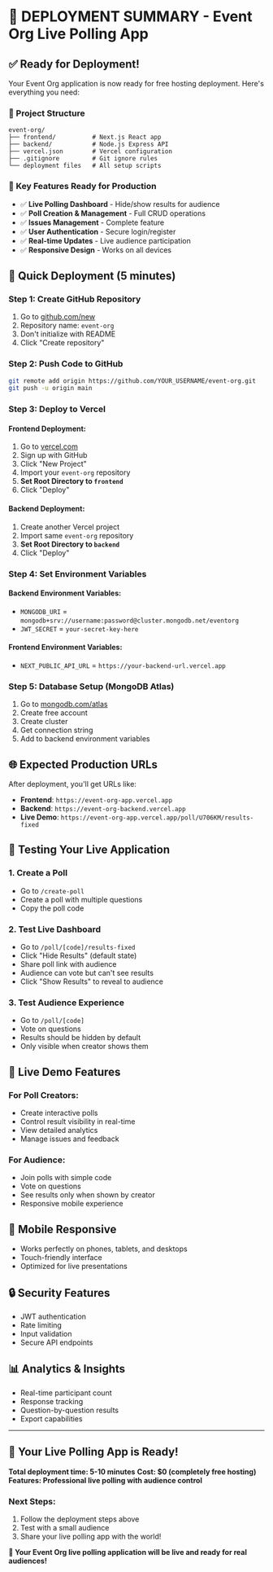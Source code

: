 # 🚀 DEPLOYMENT SUMMARY - Event Org Live Polling App

## ✅ Ready for Deployment!

Your Event Org application is now ready for free hosting deployment. Here's everything you need:

### 📁 Project Structure
```
event-org/
├── frontend/          # Next.js React app
├── backend/           # Node.js Express API
├── vercel.json        # Vercel configuration
├── .gitignore         # Git ignore rules
└── deployment files   # All setup scripts
```

### 🎯 Key Features Ready for Production
- ✅ **Live Polling Dashboard** - Hide/show results for audience
- ✅ **Poll Creation & Management** - Full CRUD operations
- ✅ **Issues Management** - Complete feature
- ✅ **User Authentication** - Secure login/register
- ✅ **Real-time Updates** - Live audience participation
- ✅ **Responsive Design** - Works on all devices

## 🚀 Quick Deployment (5 minutes)

### Step 1: Create GitHub Repository
1. Go to [github.com/new](https://github.com/new)
2. Repository name: `event-org`
3. Don't initialize with README
4. Click "Create repository"

### Step 2: Push Code to GitHub
```bash
git remote add origin https://github.com/YOUR_USERNAME/event-org.git
git push -u origin main
```

### Step 3: Deploy to Vercel

#### Frontend Deployment:
1. Go to [vercel.com](https://vercel.com)
2. Sign up with GitHub
3. Click "New Project"
4. Import your `event-org` repository
5. **Set Root Directory to `frontend`**
6. Click "Deploy"

#### Backend Deployment:
1. Create another Vercel project
2. Import same `event-org` repository
3. **Set Root Directory to `backend`**
4. Click "Deploy"

### Step 4: Set Environment Variables

#### Backend Environment Variables:
- `MONGODB_URI` = `mongodb+srv://username:password@cluster.mongodb.net/eventorg`
- `JWT_SECRET` = `your-secret-key-here`

#### Frontend Environment Variables:
- `NEXT_PUBLIC_API_URL` = `https://your-backend-url.vercel.app`

### Step 5: Database Setup (MongoDB Atlas)
1. Go to [mongodb.com/atlas](https://mongodb.com/atlas)
2. Create free account
3. Create cluster
4. Get connection string
5. Add to backend environment variables

## 🌐 Expected Production URLs

After deployment, you'll get URLs like:
- **Frontend**: `https://event-org-app.vercel.app`
- **Backend**: `https://event-org-backend.vercel.app`
- **Live Demo**: `https://event-org-app.vercel.app/poll/U706KM/results-fixed`

## 🧪 Testing Your Live Application

### 1. Create a Poll
- Go to `/create-poll`
- Create a poll with multiple questions
- Copy the poll code

### 2. Test Live Dashboard
- Go to `/poll/[code]/results-fixed`
- Click "Hide Results" (default state)
- Share poll link with audience
- Audience can vote but can't see results
- Click "Show Results" to reveal to audience

### 3. Test Audience Experience
- Go to `/poll/[code]`
- Vote on questions
- Results should be hidden by default
- Only visible when creator shows them

## 🎉 Live Demo Features

### For Poll Creators:
- Create interactive polls
- Control result visibility in real-time
- View detailed analytics
- Manage issues and feedback

### For Audience:
- Join polls with simple code
- Vote on questions
- See results only when shown by creator
- Responsive mobile experience

## 📱 Mobile Responsive
- Works perfectly on phones, tablets, and desktops
- Touch-friendly interface
- Optimized for live presentations

## 🔒 Security Features
- JWT authentication
- Rate limiting
- Input validation
- Secure API endpoints

## 📊 Analytics & Insights
- Real-time participant count
- Response tracking
- Question-by-question results
- Export capabilities

---

## 🎯 Your Live Polling App is Ready!

**Total deployment time: 5-10 minutes**
**Cost: $0 (completely free hosting)**
**Features: Professional live polling with audience control**

### Next Steps:
1. Follow the deployment steps above
2. Test with a small audience
3. Share your live polling app with the world!

**🚀 Your Event Org live polling application will be live and ready for real audiences!**
